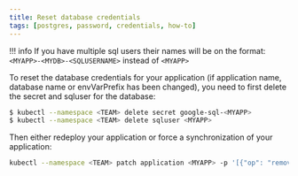 ```yaml
---
title: Reset database credentials
tags: [postgres, password, credentials, how-to]
---
```


!!! info
    If you have multiple sql users their names will be on the format: `<MYAPP>-<MYDB>-<SQLUSERNAME>` instead of `<MYAPP>`

To reset the database credentials for your application (if application name, database name or envVarPrefix has been changed), you need to first delete the secret and sqluser for the database:

```bash
$ kubectl --namespace <TEAM> delete secret google-sql-<MYAPP>
$ kubectl --namespace <TEAM> delete sqluser <MYAPP>
```

Then either redeploy your application or force a synchronization of your application:

```bash
kubectl --namespace <TEAM> patch application <MYAPP> -p '[{"op": "remove", "path": "/status/synchronizationHash"}]' --type=json
```
